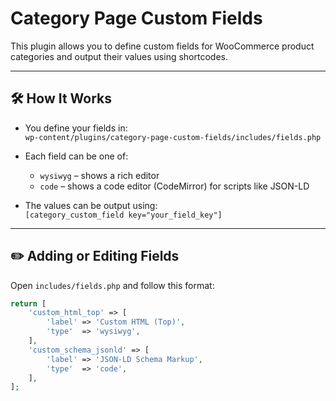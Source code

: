 # Category Page Custom Fields

This plugin allows you to define custom fields for WooCommerce product categories and output their values using shortcodes.

---

## 🛠 How It Works

- You define your fields in:  
  `wp-content/plugins/category-page-custom-fields/includes/fields.php`

- Each field can be one of:
  - `wysiwyg` – shows a rich editor
  - `code` – shows a code editor (CodeMirror) for scripts like JSON-LD

- The values can be output using:  
  `[category_custom_field key="your_field_key"]`

---

## ✏️ Adding or Editing Fields

Open `includes/fields.php` and follow this format:

```php
return [
    'custom_html_top' => [
        'label' => 'Custom HTML (Top)',
        'type'  => 'wysiwyg',
    ],
    'custom_schema_jsonld' => [
        'label' => 'JSON-LD Schema Markup',
        'type'  => 'code',
    ],
];
